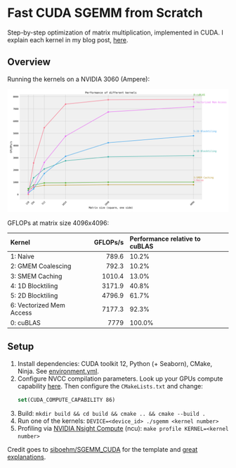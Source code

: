 # Fast CUDA SGEMM from Scratch

Step-by-step optimization of matrix multiplication, implemented in CUDA.
I explain each kernel in my blog post, [here](https://austinw.bearblog.dev/optimizing-matmul-kernel/). 

## Overview

Running the kernels on a NVIDIA 3060 (Ampere):

![](benchmark_results.png)

GFLOPs at matrix size 4096x4096:
<!-- benchmark_results -->
| Kernel                   |   GFLOPs/s | Performance relative to cuBLAS   |
|:-------------------------|-----------:|:---------------------------------|
| 1: Naive                 |      789.6 | 10.2%                            |
| 2: GMEM Coalescing       |      792.3 | 10.2%                            |
| 3: SMEM Caching          |     1010.4 | 13.0%                            |
| 4: 1D Blocktiling        |     3171.9 | 40.8%                            |
| 5: 2D Blocktiling        |     4796.9 | 61.7%                            |
| 6: Vectorized Mem Access |     7177.3 | 92.3%                            |
| 0: cuBLAS                |     7779   | 100.0%                           |
<!-- benchmark_results -->

## Setup

1. Install dependencies: CUDA toolkit 12, Python (+ Seaborn), CMake, Ninja. See [environment.yml](environment.yml).
1. Configure NVCC compilation parameters. Look up your GPUs compute
   capability [here](https://developer.nvidia.com/cuda-gpus). Then configure the `CMakeLists.txt` and change:
    ```cmake
    set(CUDA_COMPUTE_CAPABILITY 86)
    ```
1. Build: `mkdir build && cd build && cmake .. && cmake --build .`
1. Run one of the kernels: `DEVICE=<device_id> ./sgemm <kernel number>`
1. Profiling via [NVIDIA Nsight Compute](https://developer.nvidia.com/nsight-compute) (ncu): `make profile KERNEL=<kernel number>`

Credit goes to [siboehm/SGEMM_CUDA](https://github.com/siboehm/SGEMM_CUDA) for the template and [great explanations](https://siboehm.com/articles/22/CUDA-MMM).
